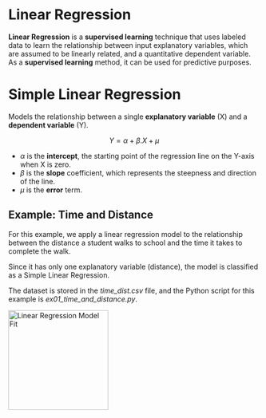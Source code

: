 # Linear Regression

**Linear Regression** is a **supervised learning** technique that uses labeled data to learn the relationship between input explanatory variables, which are assumed to be linearly related, and a quantitative dependent variable. As a **supervised learning** method, it can be used for predictive purposes.

# Simple Linear Regression

Models the relationship between a single **explanatory variable** (X) and a **dependent variable** (Y).

$$
Y = \alpha + \beta.X + \mu
$$

- $\alpha$ is the **intercept**, the starting point of the regression line on the Y-axis when X is zero.
- $\beta$ is the **slope** coefficient, which represents the steepness and direction of the line.
- $\mu$ is the **error** term.

## Example: Time and Distance

For this example, we apply a linear regression model to the relationship between the distance a student walks to school and the time it takes to complete the walk.

Since it has only one explanatory variable (distance), the model is classified as a Simple Linear Regression.

The dataset is stored in the *time_dist.csv* file, and the Python script for this example is *ex01_time_and_distance.py*.

<img src="https://github.com/user-attachments/assets/888b6e53-30d0-4f75-b8f6-f2ad0f17cf1f" alt="Linear Regression Model Fit" widht="500" height="200">



